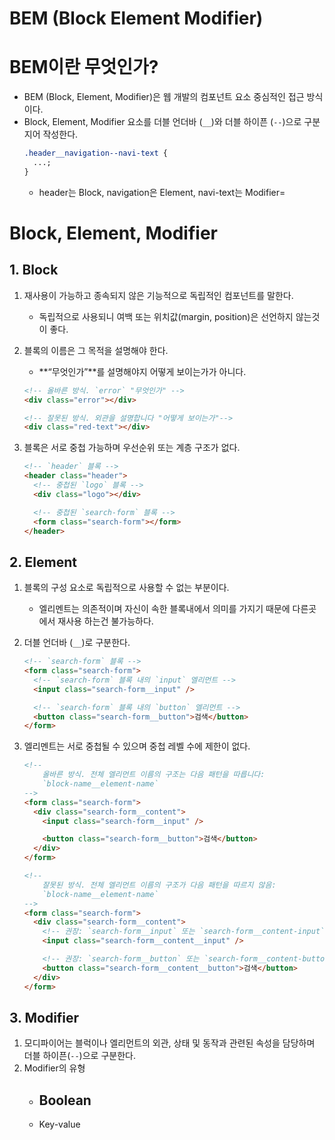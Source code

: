 # BEM (Block Element Modifier)

# BEM이란 무엇인가?

- BEM (Block, Element, Modifier)은 웹 개발의 컴포넌트 요소 중심적인 접근 방식이다.
- Block, Element, Modifier 요소를 더블 언더바 (`__`)와 더블 하이픈 (`--`)으로 구분지어 작성한다.
  ```css
  .header__navigation--navi-text {
    ...;
  }
  ```
  - header는 Block, navigation은 Element, navi-text는 Modifier=

# Block, Element, Modifier

## 1. Block

1. 재사용이 가능하고 종속되지 않은 기능적으로 독립적인 컴포넌트를 말한다.
   - 독립적으로 사용되니 여백 또는 위치값(margin, position)은 선언하지 않는것이 좋다.
2. 블록의 이름은 그 목적을 설명해야 한다.

   - **“무엇인가”**를 설명해야지 어떻게 보이는가가 아니다.

   ```html
   <!-- 올바른 방식. `error` "무엇인가" -->
   <div class="error"></div>

   <!-- 잘못된 방식. 외관을 설명합니다 "어떻게 보이는가"-->
   <div class="red-text"></div>
   ```

3. 블록은 서로 중첩 가능하며 우선순위 또는 계층 구조가 없다.

   ```html
   <!-- `header` 블록 -->
   <header class="header">
     <!-- 중첩된 `logo` 블록 -->
     <div class="logo"></div>

     <!-- 중첩된 `search-form` 블록 -->
     <form class="search-form"></form>
   </header>
   ```

## 2. Element

1. 블록의 구성 요소로 독립적으로 사용할 수 없는 부분이다.
   - 엘리멘트는 의존적이며 자신이 속한 블록내에서 의미를 가지기 때문에 다른곳에서 재사용 하는건 불가능하다.
2. 더블 언더바 (`__`)로 구분한다.

   ```html
   <!-- `search-form` 블록 -->
   <form class="search-form">
     <!-- `search-form` 블록 내의 `input` 엘리먼트 -->
     <input class="search-form__input" />

     <!-- `search-form` 블록 내의 `button` 엘리먼트 -->
     <button class="search-form__button">검색</button>
   </form>
   ```

3. 엘리멘트는 서로 중첩될 수 있으며 중첩 레벨 수에 제한이 없다.

   ```html
   <!--
       올바른 방식. 전체 엘리먼트 이름의 구조는 다음 패턴을 따릅니다:
       `block-name__element-name`
   -->
   <form class="search-form">
     <div class="search-form__content">
       <input class="search-form__input" />

       <button class="search-form__button">검색</button>
     </div>
   </form>

   <!--
       잘못된 방식. 전체 엘리먼트 이름의 구조가 다음 패턴을 따르지 않음:
       `block-name__element-name`
   -->
   <form class="search-form">
     <div class="search-form__content">
       <!-- 권장: `search-form__input` 또는 `search-form__content-input` -->
       <input class="search-form__content__input" />

       <!-- 권장: `search-form__button` 또는 `search-form__content-button` -->
       <button class="search-form__content__button">검색</button>
     </div>
   </form>
   ```

## 3. Modifier

1. 모디파이어는 블럭이나 엘리먼트의 외관, 상태 및 동작과 관련된 속성을 담당하며 더블 하이픈(`--`)으로 구분한다.
2. Modifier의 유형
   - Boolean
     -
   - Key-value
